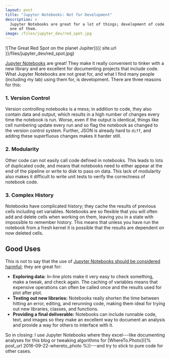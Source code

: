 ```yaml
---
layout: post
title: "Jupyter Notebooks: Not for Development"
description: >
  Jupyter Notebooks are great for a lot of things; development of code is not
  one of them.
image: /files/jupyter_dev/red_spot.jpg
---
```


![The Great Red Spot on the planet Jupiter]({{ site.url }}/files/jupyter_dev/red_spot.jpg)

[Jupyter Notebooks](https://jupyter.org/) are great! They make it really
convenient to tinker with a new library and are excellent for documenting
projects that include code. What Jupyter Notebooks are not great for, and what I find
many people (including my lab) using them for, is development. There are three
reasons for this:

### 1. Version Control

Version controlling notebooks is a mess; in addition to code, they also
contain data and output, which results in a high number of changes every time
the notebook is run. Worse, even if the output is identical, things like cell
numbering update every run and so flag the notebook as changed to the version
control system. Further, JSON is already hard to `diff`, and adding these
superfluous changes makes it harder still.

### 2. Modularity

Other code can not easily call code defined in notebooks. This leads to lots
of duplicated code, and means that notebooks need to either appear at the end
of the pipeline or write to disk to pass on data. This lack of modularity also
makes it difficult to write unit tests to verify the correctness of notebook
code.

### 3. Complex History

Notebooks have complicated history; they cache the results of previous cells
including set variables. Notebooks are so flexible that you will often add and
delete cells when working on them, leaving you in a state with impossible to
remember history. This means that unless you have run the notebook from a
fresh kernel it is possible that the results are dependent on now deleted
cells.

## Good Uses

This is not to say that the use of [Jupyter Notebooks should be considered
harmful](https://en.wikipedia.org/wiki/Considered_harmful); they are great
for:

- **Exploring data:** In-line plots make it very easy to check
  something, make a tweak, and check again. The caching of variables means
  that expensive operations can often be called once and the results used for
  plot after plot.
- **Testing out new libraries:** Notebooks really shorten the time between
  hitting an error, editing, and rerunning code, making them ideal for
  trying out new libraries, classes, and functions.
- **Providing a final deliverable:** Notebooks can include runnable code,
  text, and images so they make an excellent way to document an analysis and
  provide a way for others to interface with it.

So in closing: I use Jupyter Notebooks where they excel---like documenting
analyses for this blog or tweaking algorithms for [WhereTo.Photo]({% post_url
2016-09-22-whereto_photo %})---and try to stick to pure code for other cases.
